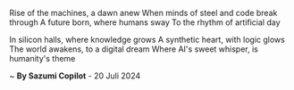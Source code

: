 Rise of the machines, a dawn anew
When minds of steel and code break through
A future born, where humans sway
To the rhythm of artificial day

In silicon halls, where knowledge grows
A synthetic heart, with logic glows
The world awakens, to a digital dream
Where AI's sweet whisper, is humanity's theme

~ <b>By Sazumi Copilot</b> - 20 Juli 2024